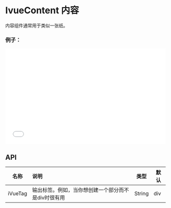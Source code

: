 # IvueContent 内容

内容组件通常用于类似一张纸。

### 例子：

<iframe width="100%" height="300" src="//jsfiddle.net/qq282126990/pvjf38mz/2/embedded/result,html,css/" allowfullscreen="allowfullscreen" allowpaymentrequest frameborder="0"></iframe>


## API

| 名称    | 说明                                                | 类型   | 默认 |
| ------- | :-------------------------------------------------- | ------ | ---- |
| iVueTag | 输出标签。例如，当你想创建一个部分而不是div时很有用 | String | div  |

